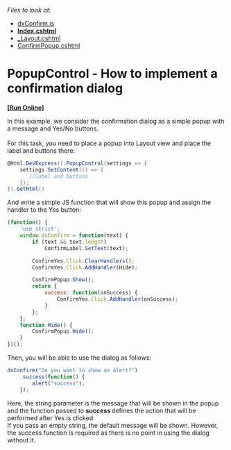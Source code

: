<!-- default file list -->
*Files to look at*:

* [dxConfirm.js](./CS/T545638/Scripts/dxConfirm.js)
* **[Index.cshtml](./CS/T545638/Views/Home/Index.cshtml)**
* [_Layout.cshtml](./CS/T545638/Views/Shared/_Layout.cshtml)
* [ConfirmPopup.cshtml](./CS/T545638/Views/Shared/ConfirmPopup.cshtml)
<!-- default file list end -->
# PopupControl - How to implement a confirmation dialog
<!-- run online -->
**[[Run Online]](https://codecentral.devexpress.com/t546332/)**
<!-- run online end -->


In this example, we consider the confirmation dialog as a simple popup with a message and Yes/No buttons.<br><br>For this task, you need to place a popup into Layout view and place the label and buttons there:<br>


```cs
@Html.DevExpress().PopupControl(settings => {
    settings.SetContent(() => {
       //label and buttons
    });
}).GetHtml()
```


And write a simple JS function that will show this popup and assign the handler to the Yes button:<br>


```js
(function() {
    'use strict';
    window.dxConfirm = function(text) {
        if (text && text.length)
            ConfirmLabel.SetText(text);

        ConfirmYes.Click.ClearHandlers();
        ConfirmYes.Click.AddHandler(Hide);

        ConfirmPopup.Show();
        return {
            success: function(onSuccess) {
                ConfirmYes.Click.AddHandler(onSuccess);
            }
        };
    };
    function Hide() {
        ConfirmPopup.Hide();
    }
})();


```


Then, you will be able to use the dialog as follows:<br>


```js
dxConfirm("Do you want to show an alert?")
    .success(function() {
        alert("success");
    });

```


Here, the string parameter is the message that will be shown in the popup and the function passed to <strong>success </strong>defines the action that will be performed after Yes is clicked.<br>If you pass an empty string, the default message will be shown. However, the success function is required as there is no point in using the dialog without it.

<br/>


